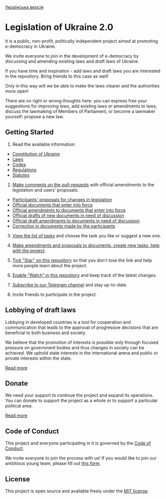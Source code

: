 [Українська версія](README.md)

# Legislation of Ukraine 2.0

It is a public, non-profit, politically independent project aimed at promoting e-democracy in Ukraine.

We invite everyone to join in the development of e-democracy by discussing and amending existing laws and draft laws of Ukraine.

If you have time and inspiration - add laws and draft laws you are interested in the repository. Bring friends to this case as well!

Only in this way will we be able to make the laws clearer and the authorities more open!

There are no right or wrong thoughts here: you can express free your suggestions for improving laws, add existing laws or amendments to laws, discuss the lawmaking of Members of Parliament, or become a lawmaker yourself: propose a new law.

## Getting Started

1. Read the available information:

* [Constitution of Ukraine](Конституція.md)
* [Laws](Закони)
* [Codes](Кодекси)
* [Regulations](Регламенти)
* [Statutes](Статути)

2. [Make comments on the pull-requests](https://github.com/opensourcewebsite-org/ua-law/pulls) with official amendments to the legislation and users’ proposals:

* [Participants' proposals for changes in legislation](https://github.com/opensourcewebsite-org/ua-law/pulls?q=is%3Aopen+is%3Apr+label%3A%22пропозиція+змін%22)
* [Official documents that enter into force](https://github.com/opensourcewebsite-org/ua-law/pulls?q=is%3Aopen+is%3Apr+label%3Aдокумент)
* [Official amendments to documents that enter into force](https://github.com/opensourcewebsite-org/ua-law/pulls?q=is%3Apr+is%3Aopen+label%3A%22зміни+до+документу%22)
* [Official drafts of new documents in need of discussion](https://github.com/opensourcewebsite-org/ua-law/pulls?q=is%3Aopen+is%3Apr+label%3A%22проєкт+нового+документу%22)
* [Official draft amendments to documents in need of discussion](https://github.com/opensourcewebsite-org/ua-law/pulls?q=is%3Apr+is%3Aopen+label%3A%22проєкт+змін+до+документу%22)
* [Correction in documents made by the participants](https://github.com/opensourcewebsite-org/ua-law/pulls?q=is%3Aopen+is%3Apr+label%3Aпомилка)

3. [View the list of tasks](https://github.com/opensourcewebsite-org/ua-law/issues) and choose the task you like or suggest a new one.

4. [Make amendments and proposals to documents, create new tasks, help with the project](CONTRIBUTING.md).

5. [Tick "Star" on this repository](https://help.github.com/en/github/getting-started-with-github/saving-repositories-with-stars) so that you don't lose the link and help more people learn about the project.

6. [Enable “Watch” in this repository](https://help.github.com/en/github/receiving-notifications-about-activity-on-github/watching-and-unwatching-repositories) and keep track of the latest changes.

7. [Subscribe to our Telegram channel](https://t.me/ua_law) and stay up-to-date.

8. Invite friends to participate in the project.

## Lobbying of draft laws

Lobbying in developed countries is a tool for cooperation and communication that leads to the approval of progressive decisions that are beneficial to both business and society.

We believe that the promotion of interests is possible only through focused pressure on government bodies and thus changes in society can be achieved. We uphold state interests in the international arena and public or private interests within the state.

[Read more](/LOBBYING.en.md)

## Donate

We need your support to continue the project and expand its operations. You can donate to support the project as a whole or to support a particular political area.

[Read more](/DONATE.en.md)

## Code of Conduct

This project and everyone participating in it is governed by the [Code of Conduct](CODE_OF_CONDUCT.md).

We invite everyone to join the process with us! If you would like to join our ambitious young team, please fill out [this form](https://forms.gle/FctSRjPsYo3cmJLo9).

## License

This project is open source and available freely under the [MIT license](LICENSE.md).
